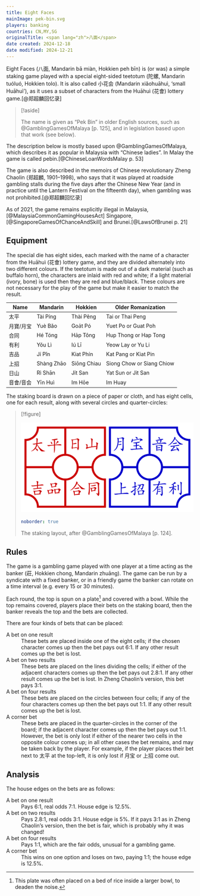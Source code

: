 ```yaml
---
title: Eight Faces
mainImage: pek-bin.svg
players: banking
countries: CN,MY,SG
originalTitle: <span lang="zh">八面</span>
date created: 2024-12-18
date modified: 2024-12-21
---
```


Eight Faces (<span lang="zh" class="aka">八面</span>, Mandarin <span lang="cmn-Latn-pinyin" class="aka">bā miàn</span>, Hokkien <span lang="nan-Latn" class="aka">peh bīn</span>) is (or was) a simple staking game played with a special eight-sided teetotum (<span lang="zh">陀螺</span>, Mandarin <span lang="cmn-Latn">tuóluó</span>, Hokkien <span lang="nan-Latn">tolo</span>). It is also called <span lang="zh" class="aka">小花会</span> (Mandarin <span lang="cmn-Latn-pinyin" class="aka">xiǎohuāhuì</span>, ‘small <span class="noun" lang="cmn-Latn">Huāhuì</span>’), as it uses a subset of characters from the <span class="noun" lang="cmn-Latn">Huāhuì</span> (<span lang="zh">花會</span>) lottery game.[@郑超麟回忆录]

> [!aside]
>
> The name is given as “<span class="aka">Pek Bin</span>” in older English sources, such as @GamblingGamesOfMalaya [p. 125], and in legislation based upon that work (see below).

The description below is mostly based upon @GamblingGamesOfMalaya, which describes it as popular in Malaysia with “Chinese ladies”. In Malay the game is called <span lang="ms" class="aka">pebin</span>.[@ChineseLoanWordsMalay p. 53]

The game is also described in the memoirs of Chinese revolutionary <span class="noun" lang="cmn-Latn-pinyin">Zheng Chaolin</span> (<span lang="zh">郑超麟</span>, 1901–1998), who says that it was played at roadside gambling stalls during the five days after the Chinese New Year (and in practice until the Lantern Festival on the fifteenth day), when gambling was not prohibited.[@郑超麟回忆录]

As of 2021, the game remains explicitly illegal in Malaysia,[@MalaysiaCommonGamingHousesAct] Singapore,[@SingaporeGamesOfChanceAndSkill] and Brunei.[@LawsOfBrunei p. 21]

## Equipment

The special die has eight sides, each marked with the name of a character from the <span class="noun" lang="cmn-Latn">Huāhuì</span> (<span lang="zh">花會</span>) lottery game, and they are divided alternately into two different colours. If the teetotum is made out of a dark material (such as buffalo horn), the characters are inlaid with red and white; if a light material (ivory, bone) is used then they are red and blue/black. These colours are not necessary for the play of the game but make it easier to match the result.

<table>
    <thead>
        <tr>
            <th>Name</th>
            <th>Mandarin</th>
            <th>Hokkien</th>
            <th>Older Romanization</th>
        </tr>
    </thead>
    <tbody>
        <tr class="red">
            <td><span lang="zh">太平</span></td>
            <td><span class="noun" lang="cmn-Latn">Tài Píng</span></td>
            <td><span class="noun" lang="nan-Latn">Thài Pêng</span></td>
            <td>Tai or Thai Peng</td>
        </tr>
        <tr class="blue">
            <td><span lang="zh-Hant">月寶</span>/<span lang="zh-Hans">月宝</span></td>
            <td><span class="noun" lang="cmn-Latn">Yuè Bǎo</span></td>
            <td><span class="noun" lang="nan-Latn">Goa̍t Pó</span></td>
            <td>Yuet Po or Guat Poh</td>
        </tr>
        <tr class="red">
            <td><span lang="zh">合同</span></td>
            <td><span class="noun" lang="cmn-Latn">Hé Tóng</span></td>
            <td><span class="noun" lang="nan-Latn">Ha̍p Tông</span></td>
            <td>Hup Thong or Hap Tong</td>
        </tr>
        <tr class="blue">
            <td><span lang="zh">有利</span></td>
            <td><span class="noun" lang="cmn-Latn">Yǒu Lì</span></td>
            <td><span class="noun" lang="nan-Latn">Iú Lī</span></td>
            <td>Yeow Lay or Yu Li</td>
        </tr>
        <tr class="red">
            <td><span lang="zh">吉品</span></td>
            <td><span class="noun" lang="cmn-Latn">Jí Pǐn</span></td>
            <td><span class="noun" lang="nan-Latn">Kiat Phín</span></td>
            <td>Kat Pang or Kiat Pin</td>
        </tr>
        <tr class="blue">
            <td><span lang="zh">上招</span></td>
            <td><span class="noun" lang="cmn-Latn">Shàng Zhāo</span></td>
            <td><span class="noun" lang="nan-Latn">Siōng Chiau</span></td>
            <td>Siong Chow or Siang Chiow</td>
        </tr>
        <tr class="red">
            <td><span lang="zh">日山</span></td>
            <td><span class="noun" lang="cmn-Latn">Rì Shān</span></td>
            <td><span class="noun" lang="nan-Latn">Ji̍t San</span></td>
            <td>Yat Sun or Jit San</td>
        </tr>
        <tr class="blue">
            <td><span lang="zh-Hant">音會</span>/<span lang="zh-Hans">音会</span></td>
            <td><span class="noun" lang="cmn-Latn">Yīn Huì</span></td>
            <td><span class="noun" lang="nan-Latn">Im Hōe</span></td>
            <td>Im Huay</td>
        </tr>
    </tbody>
</table>

The staking board is drawn on a piece of paper or cloth, and has eight cells,
one for each result, along with several circles and quarter-circles:

> [!figure]
>
> ![](pek-bin.svg)
>
> ```yaml
> noborder: true
> ```
>
> The staking layout, after @GamblingGamesOfMalaya [p. 124].

## Rules

The game is a gambling game played with one player at a time acting as the banker (莊, Hokkien <span lang="nan-Latn">chong</span>, Mandarin <span lang="cmn-Latn">zhuāng</span>). The game can be run by a syndicate with a fixed banker, or in a friendly game the banker can rotate on a time interval (e.g.  every 15 or 30 minutes).

Each round, the top is spun on a plate[^fn0] and covered with a bowl. While the top remains covered, players place their bets on the staking board, then the banker reveals the top and the bets are collected.

[^fn0]: This plate was often placed on a bed of rice inside a larger bowl, to deaden the noise.

There are four kinds of bets that can be placed:

<dl>
<dt>A bet on one result</dt>
<dd>These bets are placed inside one of the eight cells; if the chosen character comes up then the bet pays out 6&ratio;1. If any other result comes up the bet is lost.</dd>
<dt>A bet on two results</dt>
<dd>These bets are placed on the lines dividing the cells; if either of the adjacent characters comes up then the bet pays out 2.8&ratio;1. If any other result comes up the bet is lost. In <span class="noun" lang="cmn-Latn-pinyin">Zheng Chaolin</span>’s version, this bet pays 3&ratio;1.</dd>
<dt>A bet on four results</dt>
<dd>These bets are placed on the circles between four cells; if any of the four characters comes up then the bet pays out 1&ratio;1. If any other result comes up the bet is lost.</dd>
<dt>A corner bet</dt>
<dd>These bets are placed in the quarter-circles in the corner of the board; if the adjacent character comes up then the bet pays out 1&ratio;1. However, the bet is only lost if either of the nearer two cells in the opposite colour comes up; in all other cases the bet remains, and may be taken back by the player. For example, if the player places their bet next to <span lang="zh" class="red">太平</span> at the top-left, it is only lost if <span lang="zh" class="blue">月宝</span> or <span lang="zh" class="blue">上招</span> come out.</dd>
</dl>

## Analysis

The house edges on the bets are as follows:

<dl>
<dt>A bet on one result</dt>
<dd>Pays 6&ratio;1, real odds 7&ratio;1. House edge is 12.5%.</dd>
<dt>A bet on two results</dt>
<dd>Pays 2.8&ratio;1, real odds 3&ratio;1. House edge is 5%. If it pays 3&ratio;1 as in <span class="noun" lang="cmn-Latn-pinyin">Zheng Chaolin</span>’s version, then the bet is fair, which is probably why it was changed!</dd>
<dt>A bet on four results</dt>
<dd>Pays 1&ratio;1, which are the fair odds, unusual for a gambling game.</dd>
<dt>A corner bet</dt>
<dd>This wins on one option and loses on two, paying 1&ratio;1; the house edge is 12.5%.</dd>
</dl>
